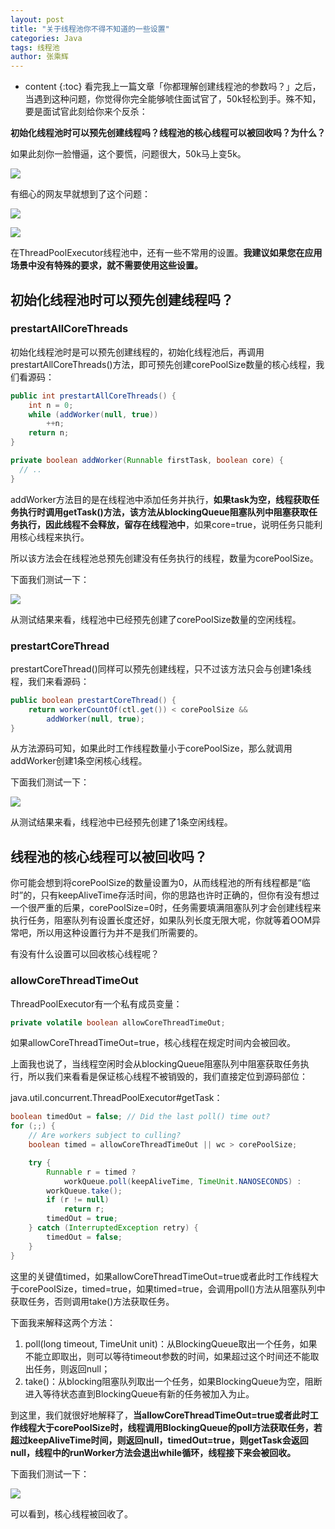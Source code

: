 ```yaml
---
layout: post
title: "关于线程池你不得不知道的一些设置"
categories: Java
tags: 线程池
author: 张乘辉
---
```


* content
{:toc}
看完我上一篇文章「你都理解创建线程池的参数吗？」之后，当遇到这种问题，你觉得你完全能够唬住面试官了，50k轻松到手。殊不知，要是面试官此刻给你来个反杀：

**初始化线程池时可以预先创建线程吗？线程池的核心线程可以被回收吗？为什么？**

如果此刻你一脸懵逼，这个要慌，问题很大，50k马上变5k。

![](https://raw.githubusercontent.com/objcoding/md-picture/master/img/threadpool_7.jpg)











有细心的网友早就想到了这个问题：

![](https://raw.githubusercontent.com/objcoding/md-picture/master/img/threadpool_2.jpg)

![](https://raw.githubusercontent.com/objcoding/md-picture/master/img/threadpool_6.jpg)



在ThreadPoolExecutor线程池中，还有一些不常用的设置。**我建议如果您在应用场景中没有特殊的要求，就不需要使用这些设置。**



## 初始化线程池时可以预先创建线程吗？

### prestartAllCoreThreads

初始化线程池时是可以预先创建线程的，初始化线程池后，再调用prestartAllCoreThreads()方法，即可预先创建corePoolSize数量的核心线程，我们看源码：

```java
public int prestartAllCoreThreads() {
    int n = 0;
    while (addWorker(null, true))
        ++n;
    return n;
}
```

```java
private boolean addWorker(Runnable firstTask, boolean core) {
  // ..
}
```

addWorker方法目的是在线程池中添加任务并执行，**如果task为空，线程获取任务执行时调用getTask()方法，该方法从blockingQueue阻塞队列中阻塞获取任务执行，因此线程不会释放，留存在线程池中**，如果core=true，说明任务只能利用核心线程来执行。

所以该方法会在线程池总预先创建没有任务执行的线程，数量为corePoolSize。

下面我们测试一下：

![](https://raw.githubusercontent.com/objcoding/md-picture/master/img/threadpool_4.png)

从测试结果来看，线程池中已经预先创建了corePoolSize数量的空闲线程。



### prestartCoreThread

prestartCoreThread()同样可以预先创建线程，只不过该方法只会与创建1条线程，我们来看源码：

```java
public boolean prestartCoreThread() {
    return workerCountOf(ctl.get()) < corePoolSize &&
        addWorker(null, true);
}
```

从方法源码可知，如果此时工作线程数量小于corePoolSize，那么就调用addWorker创建1条空闲核心线程。

下面我们测试一下：

![](https://raw.githubusercontent.com/objcoding/md-picture/master/img/threadpool_5.png)

从测试结果来看，线程池中已经预先创建了1条空闲线程。



## 线程池的核心线程可以被回收吗？

你可能会想到将corePoolSize的数量设置为0，从而线程池的所有线程都是“临时”的，只有keepAliveTime存活时间，你的思路也许时正确的，但你有没有想过一个很严重的后果，corePoolSize=0时，任务需要填满阻塞队列才会创建线程来执行任务，阻塞队列有设置长度还好，如果队列长度无限大呢，你就等着OOM异常吧，所以用这种设置行为并不是我们所需要的。

有没有什么设置可以回收核心线程呢？

### allowCoreThreadTimeOut


ThreadPoolExecutor有一个私有成员变量：


```java
private volatile boolean allowCoreThreadTimeOut;
```

如果allowCoreThreadTimeOut=true，核心线程在规定时间内会被回收。

上面我也说了，当线程空闲时会从blockingQueue阻塞队列中阻塞获取任务执行，所以我们来看看是保证核心线程不被销毁的，我们直接定位到源码部位：

java.util.concurrent.ThreadPoolExecutor#getTask：

```java
boolean timedOut = false; // Did the last poll() time out?
for (;;) {
    // Are workers subject to culling?
    boolean timed = allowCoreThreadTimeOut || wc > corePoolSize;

    try {
        Runnable r = timed ?
            workQueue.poll(keepAliveTime, TimeUnit.NANOSECONDS) :
        workQueue.take();
        if (r != null)
            return r;
        timedOut = true;
    } catch (InterruptedException retry) {
        timedOut = false;
    }
}
```

这里的关键值timed，如果allowCoreThreadTimeOut=true或者此时工作线程大于corePoolSize，timed=true，如果timed=true，会调用poll()方法从阻塞队列中获取任务，否则调用take()方法获取任务。

下面我来解释这两个方法：

1. poll(long timeout, TimeUnit unit)：从BlockingQueue取出一个任务，如果不能立即取出，则可以等待timeout参数的时间，如果超过这个时间还不能取出任务，则返回null；
2. take()：从blocking阻塞队列取出一个任务，如果BlockingQueue为空，阻断进入等待状态直到BlockingQueue有新的任务被加入为止。

到这里，我们就很好地解释了，**当allowCoreThreadTimeOut=true或者此时工作线程大于corePoolSize时，线程调用BlockingQueue的poll方法获取任务，若超过keepAliveTime时间，则返回null，timedOut=true，则getTask会返回null，线程中的runWorker方法会退出while循环，线程接下来会被回收。**

下面我们测试一下：

![](https://raw.githubusercontent.com/objcoding/md-picture/master/img/threadpool_3.png)

可以看到，核心线程被回收了。

